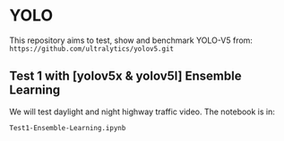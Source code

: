 # YOLO

This repository aims to test, show and benchmark YOLO-V5 from: 
    `https://github.com/ultralytics/yolov5.git`

## Test 1 with [yolov5x & yolov5l] Ensemble Learning

We will test daylight and night highway traffic video. The notebook is in:

    Test1-Ensemble-Learning.ipynb
